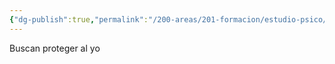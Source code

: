 ```yaml
---
{"dg-publish":true,"permalink":"/200-areas/201-formacion/estudio-psico/mecanismos-de-defensa/","dgPassFrontmatter":true}
---
```


Buscan proteger al yo